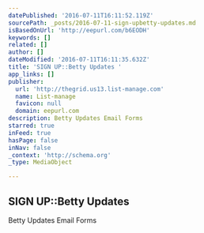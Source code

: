 ```yaml
---
datePublished: '2016-07-11T16:11:52.119Z'
sourcePath: _posts/2016-07-11-sign-upbetty-updates.md
isBasedOnUrl: 'http://eepurl.com/b6EODH'
keywords: []
related: []
author: []
dateModified: '2016-07-11T16:11:35.632Z'
title: 'SIGN UP::Betty Updates '
app_links: []
publisher:
  url: 'http://thegrid.us13.list-manage.com'
  name: List-manage
  favicon: null
  domain: eepurl.com
description: Betty Updates Email Forms
starred: true
inFeed: true
hasPage: false
inNav: false
_context: 'http://schema.org'
_type: MediaObject

---
```

<article style=""><h1>SIGN UP::Betty Updates </h1><p>Betty Updates Email Forms</p></article>